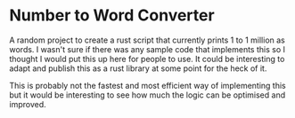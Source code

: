 # Number to Word Converter

A random project to create a rust script that currently prints 1 to 1 million as words. I wasn't sure if there was any sample code that implements this so I thought I would put this up here for people to use. It could be interesting to adapt and publish this as a rust library at some point for the heck of it.

This is probably not the fastest and most efficient way of implementing this but it would be interesting to see how much the logic can be optimised and improved.
